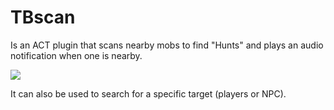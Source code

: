 # TBscan

Is an ACT plugin that scans nearby mobs to find "Hunts" and plays an audio notification when one is nearby.

![](https://i.imgur.com/qAZ9wtK.png)

It can also be used to search for a specific target (players or NPC). 
